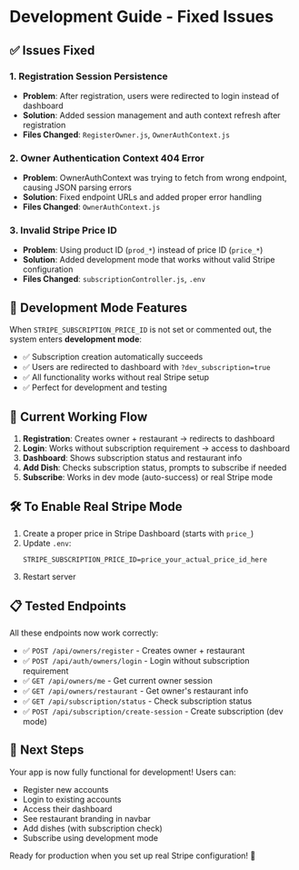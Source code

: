 # Development Guide - Fixed Issues

## ✅ Issues Fixed

### 1. Registration Session Persistence
- **Problem**: After registration, users were redirected to login instead of dashboard
- **Solution**: Added session management and auth context refresh after registration
- **Files Changed**: `RegisterOwner.js`, `OwnerAuthContext.js`

### 2. Owner Authentication Context 404 Error  
- **Problem**: OwnerAuthContext was trying to fetch from wrong endpoint, causing JSON parsing errors
- **Solution**: Fixed endpoint URLs and added proper error handling
- **Files Changed**: `OwnerAuthContext.js`

### 3. Invalid Stripe Price ID
- **Problem**: Using product ID (`prod_*`) instead of price ID (`price_*`) 
- **Solution**: Added development mode that works without valid Stripe configuration
- **Files Changed**: `subscriptionController.js`, `.env`

## 🔧 Development Mode Features

When `STRIPE_SUBSCRIPTION_PRICE_ID` is not set or commented out, the system enters **development mode**:

- ✅ Subscription creation automatically succeeds
- ✅ Users are redirected to dashboard with `?dev_subscription=true`
- ✅ All functionality works without real Stripe setup
- ✅ Perfect for development and testing

## 🚀 Current Working Flow

1. **Registration**: Creates owner + restaurant → redirects to dashboard
2. **Login**: Works without subscription requirement → access to dashboard  
3. **Dashboard**: Shows subscription status and restaurant info
4. **Add Dish**: Checks subscription status, prompts to subscribe if needed
5. **Subscribe**: Works in dev mode (auto-success) or real Stripe mode

## 🛠️ To Enable Real Stripe Mode

1. Create a proper price in Stripe Dashboard (starts with `price_`)
2. Update `.env`:
   ```
   STRIPE_SUBSCRIPTION_PRICE_ID=price_your_actual_price_id_here
   ```
3. Restart server

## 📋 Tested Endpoints

All these endpoints now work correctly:

- ✅ `POST /api/owners/register` - Creates owner + restaurant
- ✅ `POST /api/auth/owners/login` - Login without subscription requirement  
- ✅ `GET /api/owners/me` - Get current owner session
- ✅ `GET /api/owners/restaurant` - Get owner's restaurant info
- ✅ `GET /api/subscription/status` - Check subscription status
- ✅ `POST /api/subscription/create-session` - Create subscription (dev mode)

## 🎯 Next Steps

Your app is now fully functional for development! Users can:
- Register new accounts
- Login to existing accounts  
- Access their dashboard
- See restaurant branding in navbar
- Add dishes (with subscription check)
- Subscribe using development mode

Ready for production when you set up real Stripe configuration! 🚀